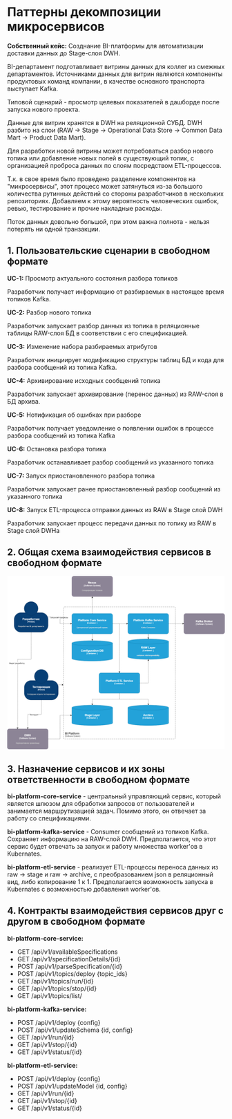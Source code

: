 # Паттерны декомпозиции микросервисов

**Собственный кейс:** Созднание BI-платформы для автоматизации доставки данных до Stage-слоя DWH. 

BI-департамент подготавливает витрины данных для коллег из смежных департаментов. Источниками данных для витрин являются компоненты продуктовых команд компании, в качестве основного транспорта выступает Kafka.

Типовой сценарий - просмотр целевых показателей в дашборде после запуска нового проекта.  

Данные для витрин хранятся в DWH на реляционной СУБД. DWH разбито на слои (RAW -> Stage -> Operational Data Store -> Common Data Mart -> Product Data Mart).

Для разработки новой витрины может потребоваться разбор нового топика или добавление новых полей в существующий топик, с организацией проброса данных по слоям посредством ETL-процессов. 

Т.к. в свое время было проведено разделение компонентов на "микросервисы", этот процесс может затянуться из-за большого количества рутинных действий со стороны разработчиков в нескольких репозиториях. Добавляем к этому вероятность человеческих ошибок, ревью, тестирование и прочие накладные расходы.

Поток данных довольно большой, при этом важна полнота - нельзя потерять ни одной транзакции.

## 1. Пользовательские сценарии в свободном формате

**UC-1:** Просмотр актуального состояния разбора топиков

Разработчик получает информацию от разбираемых в настоящее время топиков Kafka.

**UC-2:** Разбор нового топика

Разработчик запускает разбор данных из топика в реляционные таблицы RAW-слоя БД в соответствии с его спецификацией.

**UC-3:** Изменение набора разбираемых атрибутов

Разработчик инициирует модификацию структуры таблиц БД и кода для разбора сообщений из топика Kafka. 

**UC-4:** Архивирование исходных сообщений топика

Разработчик запускает архивирование (перенос данных) из RAW-слоя в БД архива. 

**UC-5:** Нотификация об ошибках при разборе

Разработчик получает уведомление о появлении ошибок в процессе разбора сообщений из топика Kafka 

**UC-6:** Остановка разбора топика

Разработчик останавливает разбор сообщений из указанного топика

**UC-7:** Запуск приостановленного разбора топика

Разработчик запускает ранее приостановленный разбор сообщений из указанного топика

**UC-8:** Запуск ETL-процесса отправки данных из RAW в Stage слой DWH

Разработчик запускает процесс передачи данных по топику из RAW в Stage слой DWHа


## 2. Общая схема взаимодействия сервисов в свободном формате

![C2](img/C2.png?raw=true "C2")


## 3. Назначение сервисов и их зоны ответственности в свободном формате

**bi-platform-core-service** - центральный управляющий сервис, который является шлюзом для обработки запросов от пользователей и занимается маршрутизацией задач. Помимо этого, он отвечает за работу со спецификациями. 

**bi-platform-kafka-service** - Consumer сообщений из топиков Kafka. Сохраняет информацию на RAW-слой DWH. Предполагается, что этот сервис будет отвечать за запуск и работу множества worker'ов в Kubernates.

**bi-platform-etl-service** - реализует ETL-процессы переноса данных из raw → stage и raw → archive, с преобразованием json в реляционный вид, либо копирование 1 к 1. Предполагается возможность запуска в Kubernates с возможностью добавления worker'ов.

## 4. Контракты взаимодействия сервисов друг с другом в свободном формате

**bi-platform-core-service:**

* GET /api/v1/availableSpecifications
* GET /api/v1/specificationDetails/{id}
* POST /api/v1/parseSpecification/{id}
* POST /api/v1/topics/deploy {topic_ids}
* GET /api/v1/topics/run/{id}
* GET /api/v1/topics/stop/{id}
* GET /api/v1/topics/list/

**bi-platform-kafka-service:**

* POST /api/v1/deploy {config}
* POST /api/v1/updateSchema {id, config}
* GET /api/v1/run/{id}
* GET /api/v1/stop/{id}
* GET /api/v1/status/{id}

**bi-platform-etl-service:**

* POST /api/v1/deploy {config}
* POST /api/v1/updateModel {id, config}
* GET /api/v1/run/{id}
* GET /api/v1/stop/{id}
* GET /api/v1/status/{id}